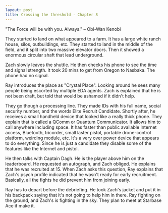 ```yaml
---
layout: post
title: Crossing the threshold - Chapter 8
---
```


"The Force will be with you. Always." – Obi-Wan Kenobi

They started to land on what appeared to a farm. It has a large white ranch house, silos, outbuildings, etc. They started to land in the middle of the field, and it split into two massive elevator doors. Then it showed a enormous circular shaft that lead underground.

Zach slowly leaves the shuttle. He then checks his phone to see the time and signal strength. It took 20 mins to get from Oregon to Nasbaka. The phone had no signal.

Ray introduces the place as "Crystal Place". Looking around he sees many people being escorted by multiple EDA agents. Zach is explained that he is not been draft, but told that would be ashamed if it didn't help.

They go though a processing line. They made IDs with his full name, social security number, and the words Elite Recruit Candidate. Shortly after, he receives a small handheld device that looked like a really thick phone. They explain that is called a QComm or Quantum Communicator. It allows him to call anywhere including space. It has faster than public available Internet access, Bluetooth, tricorder, small laster pistol, portable drone-control platform, weirding module, etc. It's a very over power device that appears to do everything. Since he is just a candidate they disable some of the features like the Internet and pistol.

He then talks with Captain Dagh. He is the player above him on the leaderboard. He requested an autograph, and Zach obliged. He explains that he was recruited at 15. When Zach asks this question, Ray explains that Zach's psych profile indicated that he wasn't ready for early recruitment. Basically, all the fights he did prevent him from joining early.

Ray has to depart before the debriefing. He took Zach's jacket and put it in his backpack saying that it's not going to help him in there. Ray fighting on the ground, and Zach's is fighting in the sky. They plan to meet at Starbase Ace if make it.